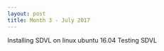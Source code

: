 ```yaml
---
layout: post
title: Month 3 - July 2017 
---
```


Installing SDVL on linux ubuntu 16.04 Testing SDVL 

